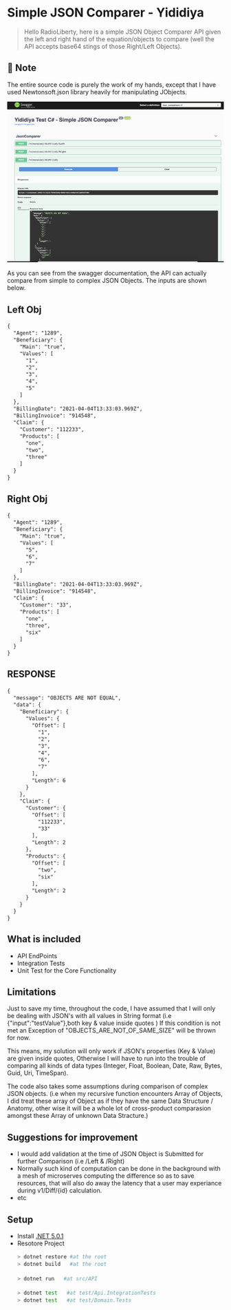 # Simple JSON Comparer - Yididiya 

> Hello RadioLiberty, here is a simple JSON Object Comparer API given the left and right hand of the equation/objects to compare (well the API accepts base64 stings of those Right/Left Objects).



## 📝 Note

The entire source code is purely the work of my hands, except that I have used Newtonsoft.json library heavily for manipulating JObjects.

![screenshot](./asset/swagger-api.png)

As you can see from the swagger documentation, the API can actually compare from simple to complex JSON Objects. The inputs are shown below.

## Left Obj
```
{
  "Agent": "1289",
  "Beneficiary": {
    "Main": "true",
    "Values": [
      "1",
      "2",
      "3",
      "4",
      "5"
    ]
  },
  "BillingDate": "2021-04-04T13:33:03.969Z",
  "BillingInvoice": "914548",
  "Claim": {
    "Customer": "112233",
    "Products": [
      "one",
      "two",
      "three"
    ]
  }
}
```
## Right Obj
```
{
  "Agent": "1289",
  "Beneficiary": {
    "Main": "true",
    "Values": [
      "5",
      "6",
      "7"
    ]
  },
  "BillingDate": "2021-04-04T13:33:03.969Z",
  "BillingInvoice": "914548",
  "Claim": {
    "Customer": "33",
    "Products": [
      "one",
      "three",
      "six"
    ]
  }
}
```
## RESPONSE
```
{
  "message": "OBJECTS ARE NOT EQUAL",
  "data": {
    "Beneficiary": {
      "Values": {
        "Offset": [
          "1",
          "2",
          "3",
          "4",
          "6",
          "7"
        ],
        "Length": 6
      }
    },
    "Claim": {
      "Customer": {
        "Offset": [
          "112233",
          "33"
        ],
        "Length": 2
      },
      "Products": {
        "Offset": [
          "two",
          "six"
        ],
        "Length": 2
      }
    }
  }
}
```

## What is included

- API EndPoints
- Integration Tests
- Unit Test for the Core Functionality

## Limitations 

Just to save my time, throughout the code, I have assumed that I will only be dealing with JSON's with all values in String format (i.e {"input":"testValue"},both key & value inside quotes ) If this condition is not met an Exception of "OBJECTS_ARE_NOT_OF_SAME_SIZE" will be thrown for now.

This means, my solution will only work if JSON's properties (Key & Value) are given inside quotes, Otherwise I will have to run into the trouble of comparing all kinds of data types (Integer, Float, Boolean, Date, Raw, Bytes, Guid, Uri, TimeSpan).

The code also takes some assumptions during comparison of complex JSON objects. (i.e  when my recursive function encounters Array of Objects, I did treat these array of Object as if they have the same Data Structure / Anatomy, other wise it will be a whole lot of cross-product comparasion amongst these Array of unknown Data Stracture.)

## Suggestions for improvement 

- I would add validation at the time of JSON Object is Submitted for further Comparison (i.e /Left & /Right)
- Normally such kind of computation can be done in the background with a mesh of microserves computing the difference so as to save resources, that will also do away the latency that a user may experiance during v1/Diff/{id} calculation.
- etc

## Setup  
- Install [.NET 5.0.1](https://dotnet.microsoft.com/download/dotnet/5.0)
- Resotore Project
  ```bash
  > dotnet restore #at the root
  > dotnet build   #at the root

  > dotnet run   #at src/API

  > dotnet test   #at test/Api.IntegrationTests
  > dotnet test   #at test/Domain.Tests


